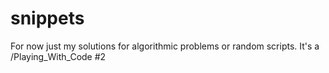 # snippets
For now just my solutions for algorithmic problems or random scripts. It's a /Playing_With_Code #2

